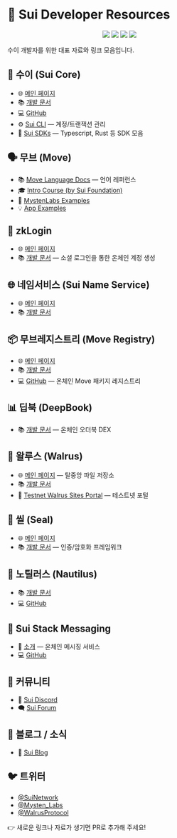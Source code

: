 # 🌊 Sui Developer Resources

<p align="center">
  <a href="https://docs.sui.io/"><img src="https://img.shields.io/badge/Docs-Sui-blue?style=flat-square&logo=readthedocs" /></a>
  <a href="https://discord.gg/sui"><img src="https://img.shields.io/badge/Chat-Discord-5865F2?style=flat-square&logo=discord" /></a>
  <a href="https://blog.sui.io/"><img src="https://img.shields.io/badge/Blog-Sui-black?style=flat-square&logo=hashnode" /></a>
  <a href="https://x.com/SuiNetwork"><img src="https://img.shields.io/badge/Follow-@SuiNetwork-1DA1F2?style=flat-square&logo=twitter" /></a>
</p>

수이 개발자를 위한 대표 자료와 링크 모음입니다.  

## 🧠 수이 (Sui Core)
- 🌐 [메인 페이지](https://sui.io/)  
- 📚 [개발 문서](https://docs.sui.io/)  
- 💻 [GitHub](https://github.com/MystenLabs/sui)  
- ⚙️ [Sui CLI](https://docs.sui.io/references/cli/client) — 계정/트랜잭션 관리  
- 🧰 [Sui SDKs](https://docs.sui.io/references/sui-sdks) — Typescript, Rust 등 SDK 모음  

## 🗣️ 무브 (Move)
- 📚 [Move Language Docs](https://move-language.github.io/move/) — 언어 레퍼런스  
- 🎓 [Intro Course (by Sui Foundation)](https://github.com/sui-foundation/sui-move-intro-course)  
- 🧪 [MystenLabs Examples](https://github.com/MystenLabs/sui/tree/main/examples)  
- 💡 [App Examples](https://docs.sui.io/guides/developer/app-examples)  

## 🔑 zkLogin
- 🌐 [메인 페이지](https://sui.io/zklogin)  
- 📚 [개발 문서](https://docs.sui.io/concepts/cryptography/zklogin) — 소셜 로그인을 통한 온체인 계정 생성  

## 🌐 네임서비스 (Sui Name Service)
- 🌐 [메인 페이지](https://suins.io/)  
- 📚 [개발 문서](https://docs.suins.io/)  

## 📦 무브레지스트리 (Move Registry)
- 🌐 [메인 페이지](https://www.moveregistry.com/)  
- 📚 [개발 문서](https://docs.suins.io/move-registry)  
- 💻 [GitHub](https://github.com/MystenLabs/mvr) — 온체인 Move 패키지 레지스트리  

## 📊 딥북 (DeepBook)
- 📚 [개발 문서](https://docs.sui.io/standards/deepbook) — 온체인 오더북 DEX  

## 📂 왈루스 (Walrus)
- 🌐 [메인 페이지](https://www.walrus.xyz/) — 탈중앙 파일 저장소  
- 📚 [개발 문서](https://docs.wal.app)  
- 🧪 [Testnet Walrus Sites Portal](https://buildonwalrus.dev/) — 테스트넷 포털  

## 🔐 씰 (Seal)
- 🌐 [메인 페이지](https://seal.mystenlabs.com/)  
- 📚 [개발 문서](https://seal-docs.wal.app/) — 인증/암호화 프레임워크  

## 🐚 노틸러스 (Nautilus)
- 📚 [개발 문서](https://docs.sui.io/concepts/cryptography/nautilus)  
- 💻 [GitHub](https://github.com/MystenLabs/nautilus)  

## 💬 Sui Stack Messaging
- 📰 [소개](https://blog.sui.io/sui-stack-messaging-sdk/) — 온체인 메시징 서비스  
- 💻 [GitHub](https://github.com/MystenLabs/sui-stack-messaging-sdk)  

## 👥 커뮤니티
- 💬 [Sui Discord](https://discord.gg/sui)  
- 🗨️ [Sui Forum](https://forums.sui.io/)  

## 📰 블로그 / 소식
- 📰 [Sui Blog](https://blog.sui.io/)  

## 🐦 트위터
- [@SuiNetwork](https://x.com/SuiNetwork)  
- [@Mysten_Labs](https://x.com/Mysten_Labs)  
- [@WalrusProtocol](https://x.com/WalrusProtocol)  

👉 새로운 링크나 자료가 생기면 PR로 추가해 주세요!
